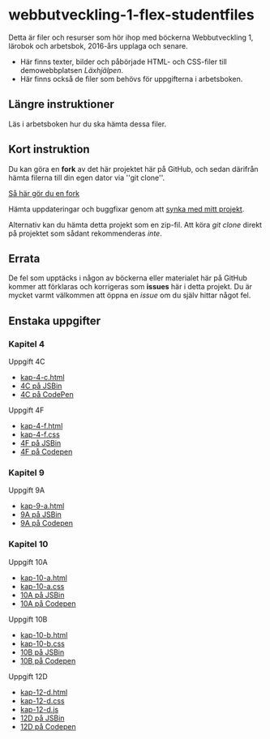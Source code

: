 # webbutveckling-1-flex-studentfiles

Detta är filer och resurser som hör ihop med böckerna Webbutveckling 1, lärobok och arbetsbok, 2016-års
upplaga och senare.

 * Här finns texter, bilder och påbörjade HTML- och CSS-filer till demowebbplatsen _Läxhjälpen_.
 * Här finns också de filer som behövs för uppgifterna i arbetsboken.

## Längre instruktioner

Läs i arbetsboken hur du ska hämta dessa filer.

## Kort instruktion

Du kan göra en __fork__ av det här projektet här på GitHub, och sedan därifrån hämta
filerna till din egen dator via ''git clone''.

[Så här gör du en fork](https://help.github.com/articles/fork-a-repo/)

Hämta uppdateringar och buggfixar genom att
[synka med mitt projekt](https://help.github.com/articles/syncing-a-fork/).

Alternativ kan du hämta detta projekt som en zip-fil. Att köra _git clone_ direkt på projektet
som sådant rekommenderas _inte_.

## Errata

De fel som upptäcks i någon av böckerna eller materialet här på GitHub kommer att förklaras och
korrigeras som __issues__ här i detta projekt. Du är mycket varmt välkommen att öppna en _issue_
om du själv hittar något fel.

## Enstaka uppgifter

### Kapitel 4

Uppgift 4C
 * [kap-4-c.html](https://raw.githubusercontent.com/itpastorn/webbutveckling-1-flex-studentfiles/master/uppgifter/kap-4-c.html)
 * [4C på JSBin](http://jsbin.com/utijuv/2/edit)
 * [4C på CodePen](http://codepen.io/itpastorn/pen/ZOmmjK)

Uppgift 4F
 * [kap-4-f.html](https://raw.githubusercontent.com/itpastorn/webbutveckling-1-flex-studentfiles/master/uppgifter/kap-4-f.html)
 * [kap-4-f.css](https://raw.githubusercontent.com/itpastorn/webbutveckling-1-flex-studentfiles/master/uppgifter/kap-4-f.css)
 * [4F på JSBin](http://jsbin.com/isuyar/edit)
 * [4F på Codepen](http://codepen.io/itpastorn/pen/WxYLqr)

### Kapitel 9

Uppgift 9A
 * [kap-9-a.html](https://raw.githubusercontent.com/itpastorn/webbutveckling-1-flex-studentfiles/master/uppgifter/kap-9-a.html)
 * [9A på JSBin](http://jsbin.com/imaquk/edit)
 * [9A på Codepen](http://codepen.io/itpastorn/pen/grQyyg)

### Kapitel 10

Uppgift 10A
 * [kap-10-a.html](https://raw.githubusercontent.com/itpastorn/webbutveckling-1-flex-studentfiles/master/uppgifter/kap-10-a.html)
 * [kap-10-a.css](https://raw.githubusercontent.com/itpastorn/webbutveckling-1-flex-studentfiles/master/uppgifter/kap-10-a.css)
 * [10A på JSBin](http://jsbin.com/ifikin/1/edit)
 * [10A på Codepen](http://codepen.io/itpastorn/pen/JKZqXo)

Uppgift 10B
 * [kap-10-b.html](https://raw.githubusercontent.com/itpastorn/webbutveckling-1-flex-studentfiles/master/uppgifter/kap-10-b.html)
 * [kap-10-b.css](https://raw.githubusercontent.com/itpastorn/webbutveckling-1-flex-studentfiles/master/uppgifter/kap-10-b.css)
 * [10B på JSBin](http://jsbin.com/itowem/edit)
 * [10B på Codepen](http://codepen.io/itpastorn/pen/yJqpbw)

Uppgift 12D
 * [kap-12-d.html](https://raw.githubusercontent.com/itpastorn/webbutveckling-1-flex-studentfiles/master/uppgifter/kap-4-c.html)
 * [kap-12-d.css](https://raw.githubusercontent.com/itpastorn/webbutveckling-1-flex-studentfiles/master/uppgifter/kap-12-d.css)
 * [kap-12-d.js](https://raw.githubusercontent.com/itpastorn/webbutveckling-1-flex-studentfiles/master/uppgifter/kap-12-d.js)
 * [12D på JSBin](http://jsbin.com/buqowuz/edit)
 * [12D på Codepen](http://codepen.io/itpastorn/pen/NAEkyW)
